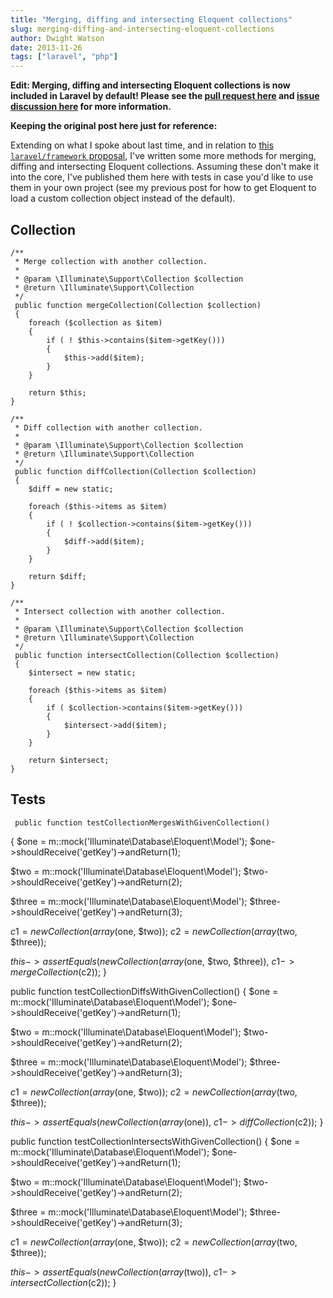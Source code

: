 ```yaml
---
title: "Merging, diffing and intersecting Eloquent collections"
slug: merging-diffing-and-intersecting-eloquent-collections
author: Dwight Watson
date: 2013-11-26
tags: ["laravel", "php"]
---
```


**Edit: Merging, diffing and intersecting Eloquent collections is now included in Laravel by default! Please see the [pull request here](https://github.com/laravel/framework/pull/2795) and [issue discussion here](https://github.com/laravel/framework/issues/2780) for more information.**

**Keeping the original post here just for reference:**

Extending on what I spoke about last time, and in relation to [this `laravel/framework` proposal](https://github.com/laravel/framework/issues/2780), I've written some more methods for merging, diffing and intersecting Eloquent collections. Assuming these don't make it into the core, I've published them here with tests in case you'd like to use them in your own project (see my previous post for how to get Eloquent to load a custom collection object instead of the default).

## Collection

    /**
     * Merge collection with another collection.
     *
     * @param \Illuminate\Support\Collection $collection
     * @return \Illuminate\Support\Collection
     */
     public function mergeCollection(Collection $collection)
     {
     	foreach ($collection as $item)
    	{
    		if ( ! $this->contains($item->getKey()))
    		{
    			$this->add($item);
    		}
    	}

    	return $this;
    }

    /**
     * Diff collection with another collection.
     *
     * @param \Illuminate\Support\Collection $collection
     * @return \Illuminate\Support\Collection
     */
     public function diffCollection(Collection $collection)
     {
     	$diff = new static;

    	foreach ($this->items as $item)
    	{
    		if ( ! $collection->contains($item->getKey()))
    		{
    			$diff->add($item);
    		}
    	}

    	return $diff;
    }

    /**
     * Intersect collection with another collection.
     *
     * @param \Illuminate\Support\Collection $collection
     * @return \Illuminate\Support\Collection
     */
     public function intersectCollection(Collection $collection)
     {
     	$intersect = new static;

    	foreach ($this->items as $item)
    	{
    		if ( $collection->contains($item->getKey()))
    		{
    			$intersect->add($item);
    		}
    	}

    	return $intersect;
    }

## Tests

     public function testCollectionMergesWithGivenCollection()

{
$one = m::mock('Illuminate\Database\Eloquent\Model');
$one->shouldReceive('getKey')->andReturn(1);

$two = m::mock('Illuminate\Database\Eloquent\Model');
$two->shouldReceive('getKey')->andReturn(2);

$three = m::mock('Illuminate\Database\Eloquent\Model');
$three->shouldReceive('getKey')->andReturn(3);

$c1 = new Collection(array($one, $two));
 $c2 = new Collection(array($two, $three));

$this->assertEquals(new Collection(array($one, $two, $three)), $c1->mergeCollection($c2));
}

public function testCollectionDiffsWithGivenCollection()
{
$one = m::mock('Illuminate\Database\Eloquent\Model');
$one->shouldReceive('getKey')->andReturn(1);

$two = m::mock('Illuminate\Database\Eloquent\Model');
$two->shouldReceive('getKey')->andReturn(2);

$three = m::mock('Illuminate\Database\Eloquent\Model');
$three->shouldReceive('getKey')->andReturn(3);

$c1 = new Collection(array($one, $two));
 $c2 = new Collection(array($two, $three));

$this->assertEquals(new Collection(array($one)), $c1->diffCollection($c2));
}

public function testCollectionIntersectsWithGivenCollection()
{
$one = m::mock('Illuminate\Database\Eloquent\Model');
$one->shouldReceive('getKey')->andReturn(1);

$two = m::mock('Illuminate\Database\Eloquent\Model');
$two->shouldReceive('getKey')->andReturn(2);

$three = m::mock('Illuminate\Database\Eloquent\Model');
$three->shouldReceive('getKey')->andReturn(3);

$c1 = new Collection(array($one, $two));
 $c2 = new Collection(array($two, $three));

$this->assertEquals(new Collection(array($two)), $c1->intersectCollection($c2));
}

